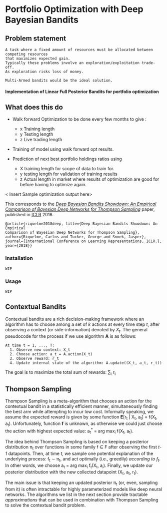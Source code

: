 # Portfolio Optimization with Deep Bayesian Bandits

## Problem statement

```
A task where a fixed amount of resources must be allocated between competing resources 
that maximizes expected gain. 
Typically these problems involve an exploration/exploitation trade-off.
As exploration risks loss of money.

Multi-Armed bandits would be the ideal solution.
```

#### Implementation of Linear Full Posterior Bandits for portfolio optimization

## What does this do
- Walk forward Optimization to be done every few months to give :

    - x Training length
    - y Testing length
    - z Live trading length
    
- Training of model using walk forward opt results.
- Prediction of next best portfolio holdings ratios using

    - X training length for scope of data to train for.
    - y testing length for validation of training results
    - z Actual length in market where results of optimization
    are good for before having to optimize again.

< Insert Sample optimization output here>


This  corresponds to the *[Deep Bayesian Bandits Showdown: An Empirical
Comparison of Bayesian Deep Networks for Thompson
Sampling](https://arxiv.org/abs/1802.09127)* paper, published in
[ICLR](https://iclr.cc/) 2018. 

```
@article{riquelme2018deep, title={Deep Bayesian Bandits Showdown: An Empirical
Comparison of Bayesian Deep Networks for Thompson Sampling},
author={Riquelme, Carlos and Tucker, George and Snoek, Jasper},
journal={International Conference on Learning Representations, ICLR.}, year={2018}}
```

### Installation

    WIP
    
### Usage

    WIP

## Contextual Bandits

Contextual bandits are a rich decision-making framework where an algorithm has
to choose among a set of *k* actions at every time step *t*, after observing
a context (or side-information) denoted by *X<sub>t</sub>*. The general pseudocode for
the process if we use algorithm **A** is as follows:

```
At time t = 1, ..., T:
  1. Observe new context: X_t
  2. Choose action: a_t = A.action(X_t)
  3. Observe reward: r_t
  4. Update internal state of the algorithm: A.update((X_t, a_t, r_t))
```

The goal is to maximize the total sum of rewards: &sum;<sub>t</sub> r<sub>t</sub>

## Thompson Sampling

Thompson Sampling is a meta-algorithm that chooses an action for the contextual
bandit in a statistically efficient manner, simultaneously finding the best arm
while attempting to incur low cost. Informally speaking, we assume the expected
reward is given by some function
**E**[r<sub>t</sub> | X<sub>t</sub>, a<sub>t</sub>] = f(X<sub>t</sub>, a<sub>t</sub>).
Unfortunately, function **f** is unknown, as otherwise we could just choose the
action with highest expected value:
a<sub>t</sub><sup>*</sup> = arg max<sub>i</sub> f(X<sub>t</sub>, a<sub>t</sub>).

The idea behind Thompson Sampling is based on keeping a posterior distribution
&pi;<sub>t</sub> over functions in some family f &isin; F after observing the first
*t-1* datapoints. Then, at time *t*, we sample one potential explanation of
the underlying process: f<sub>t</sub> &sim; &pi;<sub>t</sub>, and act optimally (i.e., greedily)
*according to f<sub>t</sub>*. In other words, we choose
a<sub>t</sub> = arg max<sub>i</sub> f<sub>t</sub>(X<sub>t</sub>, a<sub>i</sub>).
Finally, we update our posterior distribution with the new collected
datapoint (X<sub>t</sub>, a<sub>t</sub>, r<sub>t</sub>).

The main issue is that keeping an updated posterior &pi;<sub>t</sub> (or, even,
sampling from it) is often intractable for highly parameterized models like deep
neural networks. The algorithms we list in the next section provide tractable
*approximations* that can be used in combination with Thompson Sampling to solve
the contextual bandit problem.
